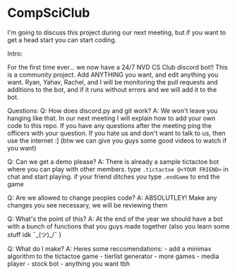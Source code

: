 # CompSciClub

I'm going to discuss this project during our next meeting, but if you want to get a head start you can start coding.

Intro:

For the first time ever... we now have a 24/7 NVD CS Club discord bot!! This is a community project. Add ANYTHING you want, and edit anything you want. Ryan, Yahav, Rachel, and I will be monitoring the pull requests and additions to the bot, and if it runs without errors and we will add it to the bot.

Questions:
Q: How does discord.py and git work?
A: We won't leave you hanging like that. In our next meeting I will explain how to add your own code to this repo. If you have any questions after the meeting ping the officers with your question. If you hate us and don't want to talk to us, then use the internet :] (btw we can give you guys some good videos to watch if you want)

Q: Can we get a demo please?
A: There is already a sample tictactoe bot where you can play with other members. type ``.tictactoe @<YOUR FRIEND>`` in chat and start playing. if your friend ditches you type ``.endGame`` to end the game

Q: Are we allowed to change peoples code?
A: ABSOLUTLEY! Make any changes you see necessary, we will be reviewing them

Q: What's the point of this?
A: At the end of the year we should have a bot with a bunch of functions that you guys made together (also you learn some stuff idk ¯\_(ツ)_/¯ )

Q: What do I make?
A: Heres some reccomendations:
    - add a minimax algorithm to the tictactoe game
    - tierlist generator
    - more games
    - media player
    - stock bot
    - anything you want tbh
